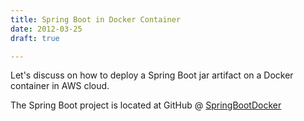 ```yaml
---
title: Spring Boot in Docker Container
date: 2012-03-25
draft: true

---
```


Let's discuss on how to deploy a Spring Boot jar artifact on a Docker container in AWS cloud.

The Spring Boot project is located at GitHub @ [SpringBootDocker](https://github.com/sujittripathy/SpringBootDocker)
